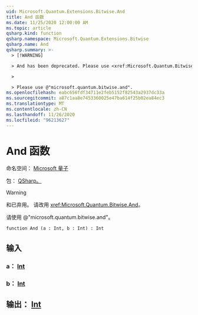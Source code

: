 ```yaml
---
uid: Microsoft.Quantum.Extensions.Bitwise.And
title: And 函数
ms.date: 11/25/2020 12:00:00 AM
ms.topic: article
qsharp.kind: function
qsharp.namespace: Microsoft.Quantum.Extensions.Bitwise
qsharp.name: And
qsharp.summary: >-
  > [!WARNING]

  > And has been deprecated. Please use <xref:Microsoft.Quantum.Bitwise.And> instead.

  >

  > Please use @"microsoft.quantum.bitwise.and".
ms.openlocfilehash: eabc656fdf34711e2feb5152f82543a2937dc33a
ms.sourcegitcommit: a87c1aa8e7453360025e47ba614f25b02ea84ec3
ms.translationtype: MT
ms.contentlocale: zh-CN
ms.lasthandoff: 11/26/2020
ms.locfileid: "96213627"
---
```

# <a name="and-function"></a>And 函数

命名空间： [Microsoft 量子](xref:Microsoft.Quantum.Extensions.Bitwise)

包： [QSharp。](https://nuget.org/packages/Microsoft.Quantum.QSharp.Core)


> [!WARNING]
> 和已弃用。 请改用 <xref:Microsoft.Quantum.Bitwise.And>。
>
> 请使用 @"microsoft.quantum.bitwise.and"。



```qsharp
function And (a : Int, b : Int) : Int
```


## <a name="input"></a>输入

### <a name="a--int"></a>a： [Int](xref:microsoft.quantum.lang-ref.int)




### <a name="b--int"></a>b： [Int](xref:microsoft.quantum.lang-ref.int)





## <a name="output--int"></a>输出： [Int](xref:microsoft.quantum.lang-ref.int)

